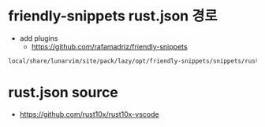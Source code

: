 # friendly-snippets rust.json 경로

- add plugins 
  - https://github.com/rafamadriz/friendly-snippets 

```bash
local/share/lunarvim/site/pack/lazy/opt/friendly-snippets/snippets/rust/rust.json
```

# rust.json source 

- https://github.com/rust10x/rust10x-vscode
